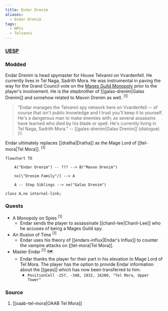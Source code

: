 ```yaml
---
title: Endar Drenim
aliases:
  - Endar Drenim
tags:
  - NPCs
  - Telvanni
---
```

### [UESP](https://en.uesp.net/wiki/Morrowind:Tel_Naga#People)
### Modded
Endar Drenim is head spymaster for House Telvanni on Vvardenfell. He currently lives in Tel Naga, Sadrith Mora. He was instrumental in paving the way for the Grand Council vote on the [Mages Guild Monopoly](https://en.uesp.net/wiki/Morrowind:Mages_Guild_Monopoly) prior to the player's involvement. He is the stepbrother of [[galas-drenim|Galas Drenim]] and somehow related to Mavon Drenim as well. <sup>[1]</sup>

> "Endar manages the Telvanni spy network here on Vvardenfell -- of course that isn't public knowledge and I trust you'll keep it to yourself. He's a dangerous man to make enemies with; as several assassins have learned who died by his blade or spell. He's currently living in Tel Naga, Sadrith Mora."
> -- [[galas-drenim|Galas Drenim]] (dialogue) <sup>[1]</sup>

Endar ultimately replaces [[dratha|Dratha]] as the Mage Lord of [[tel-mora|Tel Mora]]. <sup>[1]</sup>

```mermaid
flowchart TD

    A("Endar Drenim") -- ??? --> B("Mavon Drenim")

    nx[\"Drenim Family"/] --> A

    A -- Step Siblings --> ne("Galas Drenim")

class A,ne internal-link;
```
### Quests
* A Monopoly on Spies <sup>[1]</sup>
	* Endar sends the player to assassinate [[chanil-lee|Chanil-Lee]] who he accuses of being a Mages Guild spy.
* An Illusion of Time <sup>[1]</sup>
	* Endar uses his theory of [[endars-influx|Endar's Influx]] to counter the vampire attacks on [[tel-mora|Tel Mora]].
* Master Endar <sup>[1]</sup> 🗺️
	* Endar thanks the player for their part in his elevation to Mage Lord of Tel Mora. The player has the option to provide Endar information about the [[geas]] which has now been transferred to him.
		* `PositionCell -257, -348, 1032, 16200, "Tel Mora, Upper Tower"`
### Source
1. [[oaab-tel-mora|OAAB Tel Mora]]